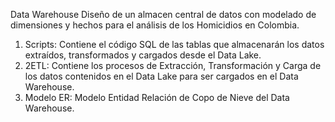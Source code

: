 Data Warehouse
Diseño de un almacen central de datos con modelado de dimensiones y hechos para el análisis de los Homicidios en Colombia.

1. Scripts: Contiene el código SQL de las tablas que almacenarán los datos extraídos, transformados y cargados desde el Data Lake.
2. 2ETL: Contiene los procesos de Extracción, Transformación y Carga de los datos contenidos en el Data Lake para ser cargados en el Data Warehouse.
3. Modelo ER: Modelo Entidad Relación de Copo de Nieve del Data Warehouse.
